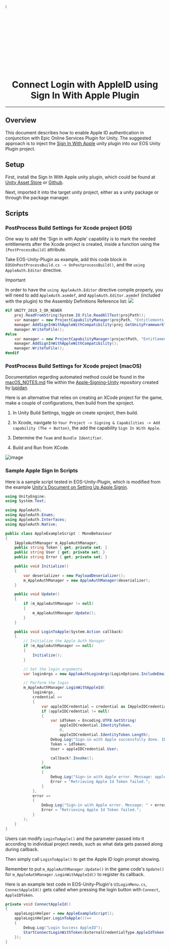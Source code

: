 <a href="/README.md"><img src="/docs/images/PlayEveryWareLogo.gif" alt="README.md" width="5%"/></a>

# <div align="center">Connect Login with AppleID using Sign In With Apple Plugin</div>
---

## Overview

This document describes how to enable Apple ID authentication in conjunction with Epic Online Services Plugin for Unity. The suggested approach is to inject the [Sign In With Apple](https://github.com/lupidan/apple-signin-unity) unity plugin into our EOS Unity Plugin project.

## Setup

First, install the Sign In With Apple unity plugin, which could be found at [Unity Asset Store](https://assetstore.unity.com/packages/tools/integration/sign-in-with-apple-unity-plugin-152088) or [Github](https://github.com/lupidan/apple-signin-unity).  

Next, imported it into the target unity project, either as a unity package or through the package manager.

## Scripts

### PostProcess Build Settings for Xcode project (iOS)

One way to add the 'Sign in with Apple' capability is to mark the needed entitlements after the Xcode project is created, inside a function using the `[PostProcessBuild]` attribute.  

Take EOS-Unity-Plugin as example, add this code block in `EOSOnPostProcessBuild.cs -> OnPostprocessBuild()`, and the `using AppleAuth.Editor` directive.

> [!IMPORTANT]
> In order to have the `using AppleAuth.Editor` directive compile properly, you will need to add `AppleAuth.asmdef`, and `AppleAuth.Editor.asmdef` (included with the plugin) to the Assembly Definitions Reference list:
> ![](https://user-images.githubusercontent.com/36757173/219812051-f4482a35-7cac-4a18-bc22-29660fc8d32b.png)

```cs
#if UNITY_2019_3_OR_NEWER
    proj.ReadFromString(System.IO.File.ReadAllText(projPath));
    var manager = new ProjectCapabilityManager(projPath, "Entitlements.entitlements", null, proj.GetUnityMainTargetGuid());
    manager.AddSignInWithAppleWithCompatibility(proj.GetUnityFrameworkTargetGuid());
    manager.WriteToFile();
#else
    var manager = new ProjectCapabilityManager(projectPath, "Entitlements.entitlements", PBXProject.GetUnityTargetName());
    manager.AddSignInWithAppleWithCompatibility();
    manager.WriteToFile();
#endif
```

### PostProcess Build Settings for Xcode project (macOS)

Documentation regarding automated method could be found in the [macOS_NOTES.md](https://github.com/lupidan/apple-signin-unity/blob/master/docs/macOS_NOTES.md) file within the [Apple-Signing-Unity](https://github.com/lupidan/apple-signin-unity/) repository created by [lupidan](https://github.com/lupidan/).

Here is an alternative that relies on creating an XCode project for the game, make a couple of configurations, then build from the xproject.

1. In Unity Build Settings, toggle on create xproject, then build.

2. In Xcode, navigate to `Your Project -> Signing & Capabilities -> Add capability (The + Button)`, the add the capability `Sign In With Apple`. 

3. Determine the `Team` and `Bundle Identifier`. 

4. Build and Run from XCode.  

![image](https://user-images.githubusercontent.com/36757173/221330764-1df29598-dc3b-4a27-9fba-3a8b27f0f500.png)

### Sample Apple Sign In Scripts

Here is a sample script tested in EOS-Unity-Plugin, which is modified from the example [Unity's Document on Setting Up Apple Signin](https://docs.unity.com/authentication/en/manual/SettingupAppleSignin).

```cs
using UnityEngine;
using System.Text;

using AppleAuth;
using AppleAuth.Enums;
using AppleAuth.Interfaces;
using AppleAuth.Native;

public class AppleExampleScript : MonoBehaviour
{
    IAppleAuthManager m_AppleAuthManager;
    public string Token { get; private set; }
    public string User { get; private set; }
    public string Error { get; private set; }

    public void Initialize()
    {
        var deserializer = new PayloadDeserializer();
        m_AppleAuthManager = new AppleAuthManager(deserializer);
    }

    public void Update()
    {
        if (m_AppleAuthManager != null)
        {
            m_AppleAuthManager.Update();
        }
    }

    public void LoginToApple(System.Action callback)
    {
        // Initialize the Apple Auth Manager
        if (m_AppleAuthManager == null)
        {
            Initialize();
        }

        // Set the login arguments
        var loginArgs = new AppleAuthLoginArgs(LoginOptions.IncludeEmail | LoginOptions.IncludeFullName);

        // Perform the login
        m_AppleAuthManager.LoginWithAppleId(
            loginArgs,
            credential =>
            {
                var appleIDCredential = credential as IAppleIDCredential;
                if (appleIDCredential != null)
                {
                    var idToken = Encoding.UTF8.GetString(
                        appleIDCredential.IdentityToken,
                        0,
                        appleIDCredential.IdentityToken.Length);
                    Debug.Log("Sign-in with Apple successfully done. IDToken: " + idToken);
                    Token = idToken;
                    User = appleIDCredential.User;

                    callback?.Invoke();
                }
                else
                {
                    Debug.Log("Sign-in with Apple error. Message: appleIDCredential is null");
                    Error = "Retrieving Apple Id Token failed.";
                }
            },
            error =>
            {
                Debug.Log("Sign-in with Apple error. Message: " + error);
                Error = "Retrieving Apple Id Token failed.";
            }
        );
    }
}
```

Users can modify `LoginToApple()` and the parameter passed into it according to individual project needs, such as what data gets passed along during callback.  

Then simply call `LoginToApple()` to get the Apple ID login prompt showing.  

Remember to put `m_AppleAuthManager.Update()` in the game code's `Update()` for `m_AppleAuthManager.LoginWithAppleId()` to register its callback.  
 
Here is an example test code in EOS-Unity-Plugin's `UILoginMenu.cs`, `ConnectAppleId()` gets called when pressing the login button with `Connect`, `AppleIDToken`.   

```cs
private void ConnectAppleId()
{
    appleLoginHelper = new AppleExampleScript();
    appleLoginHelper.LoginToApple(()=>
    {
        Debug.Log("Login Success AppleID");
        StartConnectLoginWithToken(ExternalCredentialType.AppleIdToken, appleLoginHelper.Token, appleLoginHelper.User.Remove(31));
    });
}
```